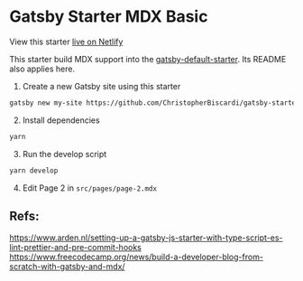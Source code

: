 # Gatsby Starter MDX Basic

View this starter [live on Netlify](https://gatsby-starter-mdx-basic.netlify.com/)

This starter build MDX support into the
[gatsby-default-starter](https://github.com/gatsbyjs/gatsby-starter-default). Its
README also applies here.

1. Create a new Gatsby site using this starter

```sh
gatsby new my-site https://github.com/ChristopherBiscardi/gatsby-starter-mdx-basic
```

2. Install dependencies

```sh
yarn
```

3. Run the develop script

```sh
yarn develop
```

4. Edit Page 2 in `src/pages/page-2.mdx`

## Refs:

https://www.arden.nl/setting-up-a-gatsby-js-starter-with-type-script-es-lint-prettier-and-pre-commit-hooks
https://www.freecodecamp.org/news/build-a-developer-blog-from-scratch-with-gatsby-and-mdx/

